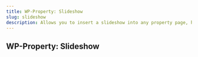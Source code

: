 ```yaml
---
title: WP-Property: Slideshow
slug: slideshow
description: Allows you to insert a slideshow into any property page, home page, or virtually anywhere in your blog.
---
```


## WP-Property: Slideshow